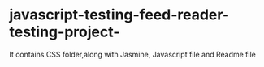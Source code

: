 # javascript-testing-feed-reader-testing-project-
It contains CSS folder,along with Jasmine, Javascript file and Readme file
